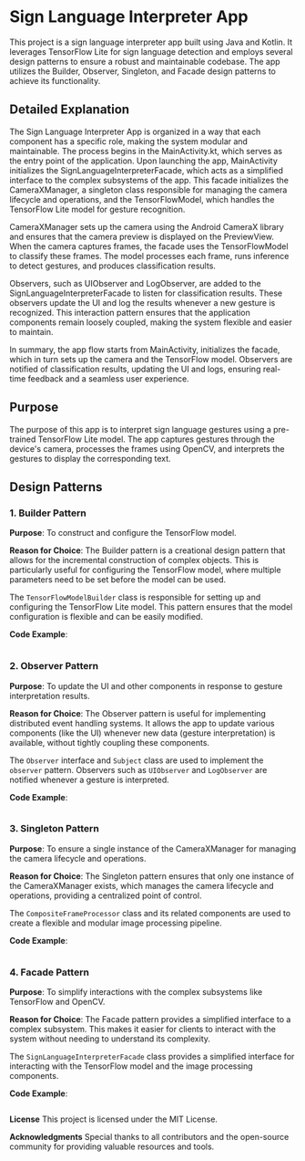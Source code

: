 # Sign Language Interpreter App

This project is a sign language interpreter app built using Java and Kotlin. It leverages 
TensorFlow Lite for sign language detection and employs several 
design patterns to ensure a robust and maintainable codebase. The app utilizes the Builder, 
Observer, Singleton, and Facade design patterns to achieve its functionality.

## Detailed Explanation
The Sign Language Interpreter App is organized in a way that each component has a specific role, 
making the system modular and maintainable. The process begins in the MainActivity.kt, which serves 
as the entry point of the application. Upon launching the app, MainActivity initializes the 
SignLanguageInterpreterFacade, which acts as a simplified interface to the complex subsystems of 
the app. This facade initializes the CameraXManager, a singleton class responsible for managing 
the camera lifecycle and operations, and the TensorFlowModel, which handles the TensorFlow Lite 
model for gesture recognition.

CameraXManager sets up the camera using the Android CameraX library and ensures that the camera 
preview is displayed on the PreviewView. When the camera captures frames, the facade uses the 
TensorFlowModel to classify these frames. The model processes each frame, runs inference to detect 
gestures, and produces classification results.

Observers, such as UIObserver and LogObserver, are added to the SignLanguageInterpreterFacade to 
listen for classification results. These observers update the UI and log the results whenever a 
new gesture is recognized. This interaction pattern ensures that the application components remain 
loosely coupled, making the system flexible and easier to maintain.

In summary, the app flow starts from MainActivity, initializes the facade, which in turn sets up the camera and the TensorFlow model. Observers are notified of classification results, updating the UI and logs, ensuring real-time feedback and a seamless user experience.

## Purpose

The purpose of this app is to interpret sign language gestures using a pre-trained TensorFlow Lite 
model. The app captures gestures through the device's camera, processes the frames using OpenCV, 
and interprets the gestures to display the corresponding text.

## Design Patterns

### 1. Builder Pattern

**Purpose**: To construct and configure the TensorFlow model.

**Reason for Choice**: The Builder pattern is a creational design pattern that allows for the 
incremental construction of complex objects. This is particularly useful for configuring the 
TensorFlow model, where multiple parameters need to be set before the model can be used.

The `TensorFlowModelBuilder` class is responsible for setting up and configuring the TensorFlow 
Lite model. This pattern ensures that the model configuration is flexible and can be easily 
modified.

**Code Example**:
```java


```

### 2. Observer Pattern

**Purpose**: To update the UI and other components in response to gesture interpretation results.

**Reason for Choice**: The Observer pattern is useful for implementing distributed event handling 
systems. It allows the app to update various components (like the UI) whenever new data 
(gesture interpretation) is available, without tightly coupling these components.

The `Observer` interface and `Subject` class are used to implement the `observer` pattern.
Observers such as `UIObserver` and `LogObserver` are notified whenever a gesture is interpreted.

**Code Example**:
```java


```

### 3. Singleton Pattern

**Purpose**: To ensure a single instance of the CameraXManager for managing the camera 
lifecycle and operations.

**Reason for Choice**: The Singleton pattern ensures that only one instance of the CameraXManager 
exists, which manages the camera lifecycle and operations, providing a centralized point of control.


The `CompositeFrameProcessor` class and its related components are used to create
a flexible and modular image processing pipeline.

**Code Example**:
```java


```
### 4. Facade Pattern

**Purpose**: To simplify interactions with the complex subsystems like TensorFlow and OpenCV.

**Reason for Choice**: The Facade pattern provides a simplified interface to a complex subsystem. 
This makes it easier for clients to interact with the system without needing to understand its 
complexity.

The `SignLanguageInterpreterFacade` class provides a simplified interface for interacting with
the TensorFlow model and the image processing components.

**Code Example**:
```java


```

**License**
This project is licensed under the MIT License.

**Acknowledgments**
Special thanks to all contributors and the open-source community for providing valuable resources and tools.


